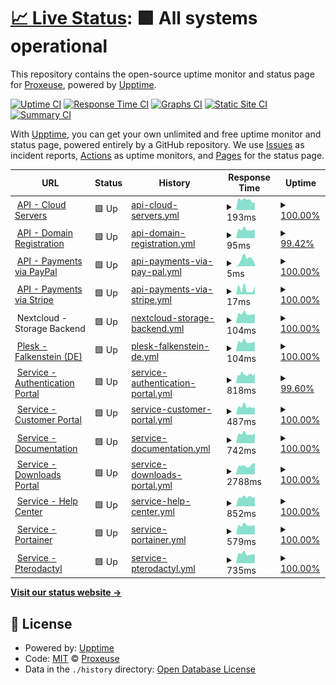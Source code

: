 # [📈 Live Status](https://status.proxeuse.com): <!--live status--> **🟩 All systems operational**

This repository contains the open-source uptime monitor and status page for [Proxeuse](https://www.proxeuse.com), powered by [Upptime](https://github.com/upptime/upptime).

[![Uptime CI](https://github.com/Proxeuse/status/workflows/Uptime%20CI/badge.svg)](https://github.com/Proxeuse/status/actions?query=workflow%3A%22Uptime+CI%22)
[![Response Time CI](https://github.com/Proxeuse/status/workflows/Response%20Time%20CI/badge.svg)](https://github.com/Proxeuse/status/actions?query=workflow%3A%22Response+Time+CI%22)
[![Graphs CI](https://github.com/Proxeuse/status/workflows/Graphs%20CI/badge.svg)](https://github.com/Proxeuse/status/actions?query=workflow%3A%22Graphs+CI%22)
[![Static Site CI](https://github.com/Proxeuse/status/workflows/Static%20Site%20CI/badge.svg)](https://github.com/Proxeuse/status/actions?query=workflow%3A%22Static+Site+CI%22)
[![Summary CI](https://github.com/Proxeuse/status/workflows/Summary%20CI/badge.svg)](https://github.com/Proxeuse/status/actions?query=workflow%3A%22Summary+CI%22)

With [Upptime](https://upptime.js.org), you can get your own unlimited and free uptime monitor and status page, powered entirely by a GitHub repository. We use [Issues](https://github.com/Proxeuse/status/issues) as incident reports, [Actions](https://github.com/Proxeuse/status/actions) as uptime monitors, and [Pages](https://status.proxeuse.com) for the status page.

<!--start: status pages-->
<!-- This summary is generated by Upptime (https://github.com/upptime/upptime) -->
<!-- Do not edit this manually, your changes will be overwritten -->
<!-- prettier-ignore -->
| URL | Status | History | Response Time | Uptime |
| --- | ------ | ------- | ------------- | ------ |
| <img alt="" src="https://icons.duckduckgo.com/ip3/null.ico" height="13"> [API - Cloud Servers](api.hetzner.cloud) | 🟩 Up | [api-cloud-servers.yml](https://github.com/Proxeuse/status/commits/HEAD/history/api-cloud-servers.yml) | <details><summary><img alt="Response time graph" src="./graphs/api-cloud-servers/response-time-week.png" height="20"> 193ms</summary><br><a href="https://status.proxeu.se/history/api-cloud-servers"><img alt="Response time 179" src="https://img.shields.io/endpoint?url=https%3A%2F%2Fraw.githubusercontent.com%2FProxeuse%2Fstatus%2FHEAD%2Fapi%2Fapi-cloud-servers%2Fresponse-time.json"></a><br><a href="https://status.proxeu.se/history/api-cloud-servers"><img alt="24-hour response time 143" src="https://img.shields.io/endpoint?url=https%3A%2F%2Fraw.githubusercontent.com%2FProxeuse%2Fstatus%2FHEAD%2Fapi%2Fapi-cloud-servers%2Fresponse-time-day.json"></a><br><a href="https://status.proxeu.se/history/api-cloud-servers"><img alt="7-day response time 193" src="https://img.shields.io/endpoint?url=https%3A%2F%2Fraw.githubusercontent.com%2FProxeuse%2Fstatus%2FHEAD%2Fapi%2Fapi-cloud-servers%2Fresponse-time-week.json"></a><br><a href="https://status.proxeu.se/history/api-cloud-servers"><img alt="30-day response time 172" src="https://img.shields.io/endpoint?url=https%3A%2F%2Fraw.githubusercontent.com%2FProxeuse%2Fstatus%2FHEAD%2Fapi%2Fapi-cloud-servers%2Fresponse-time-month.json"></a><br><a href="https://status.proxeu.se/history/api-cloud-servers"><img alt="1-year response time 164" src="https://img.shields.io/endpoint?url=https%3A%2F%2Fraw.githubusercontent.com%2FProxeuse%2Fstatus%2FHEAD%2Fapi%2Fapi-cloud-servers%2Fresponse-time-year.json"></a></details> | <details><summary><a href="https://status.proxeu.se/history/api-cloud-servers">100.00%</a></summary><a href="https://status.proxeu.se/history/api-cloud-servers"><img alt="All-time uptime 99.98%" src="https://img.shields.io/endpoint?url=https%3A%2F%2Fraw.githubusercontent.com%2FProxeuse%2Fstatus%2FHEAD%2Fapi%2Fapi-cloud-servers%2Fuptime.json"></a><br><a href="https://status.proxeu.se/history/api-cloud-servers"><img alt="24-hour uptime 100.00%" src="https://img.shields.io/endpoint?url=https%3A%2F%2Fraw.githubusercontent.com%2FProxeuse%2Fstatus%2FHEAD%2Fapi%2Fapi-cloud-servers%2Fuptime-day.json"></a><br><a href="https://status.proxeu.se/history/api-cloud-servers"><img alt="7-day uptime 100.00%" src="https://img.shields.io/endpoint?url=https%3A%2F%2Fraw.githubusercontent.com%2FProxeuse%2Fstatus%2FHEAD%2Fapi%2Fapi-cloud-servers%2Fuptime-week.json"></a><br><a href="https://status.proxeu.se/history/api-cloud-servers"><img alt="30-day uptime 100.00%" src="https://img.shields.io/endpoint?url=https%3A%2F%2Fraw.githubusercontent.com%2FProxeuse%2Fstatus%2FHEAD%2Fapi%2Fapi-cloud-servers%2Fuptime-month.json"></a><br><a href="https://status.proxeu.se/history/api-cloud-servers"><img alt="1-year uptime 99.98%" src="https://img.shields.io/endpoint?url=https%3A%2F%2Fraw.githubusercontent.com%2FProxeuse%2Fstatus%2FHEAD%2Fapi%2Fapi-cloud-servers%2Fuptime-year.json"></a></details>
| <img alt="" src="https://icons.duckduckgo.com/ip3/null.ico" height="13"> [API - Domain Registration](api.openprovider.eu) | 🟩 Up | [api-domain-registration.yml](https://github.com/Proxeuse/status/commits/HEAD/history/api-domain-registration.yml) | <details><summary><img alt="Response time graph" src="./graphs/api-domain-registration/response-time-week.png" height="20"> 95ms</summary><br><a href="https://status.proxeu.se/history/api-domain-registration"><img alt="Response time 138" src="https://img.shields.io/endpoint?url=https%3A%2F%2Fraw.githubusercontent.com%2FProxeuse%2Fstatus%2FHEAD%2Fapi%2Fapi-domain-registration%2Fresponse-time.json"></a><br><a href="https://status.proxeu.se/history/api-domain-registration"><img alt="24-hour response time 96" src="https://img.shields.io/endpoint?url=https%3A%2F%2Fraw.githubusercontent.com%2FProxeuse%2Fstatus%2FHEAD%2Fapi%2Fapi-domain-registration%2Fresponse-time-day.json"></a><br><a href="https://status.proxeu.se/history/api-domain-registration"><img alt="7-day response time 95" src="https://img.shields.io/endpoint?url=https%3A%2F%2Fraw.githubusercontent.com%2FProxeuse%2Fstatus%2FHEAD%2Fapi%2Fapi-domain-registration%2Fresponse-time-week.json"></a><br><a href="https://status.proxeu.se/history/api-domain-registration"><img alt="30-day response time 105" src="https://img.shields.io/endpoint?url=https%3A%2F%2Fraw.githubusercontent.com%2FProxeuse%2Fstatus%2FHEAD%2Fapi%2Fapi-domain-registration%2Fresponse-time-month.json"></a><br><a href="https://status.proxeu.se/history/api-domain-registration"><img alt="1-year response time 137" src="https://img.shields.io/endpoint?url=https%3A%2F%2Fraw.githubusercontent.com%2FProxeuse%2Fstatus%2FHEAD%2Fapi%2Fapi-domain-registration%2Fresponse-time-year.json"></a></details> | <details><summary><a href="https://status.proxeu.se/history/api-domain-registration">99.42%</a></summary><a href="https://status.proxeu.se/history/api-domain-registration"><img alt="All-time uptime 99.99%" src="https://img.shields.io/endpoint?url=https%3A%2F%2Fraw.githubusercontent.com%2FProxeuse%2Fstatus%2FHEAD%2Fapi%2Fapi-domain-registration%2Fuptime.json"></a><br><a href="https://status.proxeu.se/history/api-domain-registration"><img alt="24-hour uptime 95.92%" src="https://img.shields.io/endpoint?url=https%3A%2F%2Fraw.githubusercontent.com%2FProxeuse%2Fstatus%2FHEAD%2Fapi%2Fapi-domain-registration%2Fuptime-day.json"></a><br><a href="https://status.proxeu.se/history/api-domain-registration"><img alt="7-day uptime 99.42%" src="https://img.shields.io/endpoint?url=https%3A%2F%2Fraw.githubusercontent.com%2FProxeuse%2Fstatus%2FHEAD%2Fapi%2Fapi-domain-registration%2Fuptime-week.json"></a><br><a href="https://status.proxeu.se/history/api-domain-registration"><img alt="30-day uptime 99.87%" src="https://img.shields.io/endpoint?url=https%3A%2F%2Fraw.githubusercontent.com%2FProxeuse%2Fstatus%2FHEAD%2Fapi%2Fapi-domain-registration%2Fuptime-month.json"></a><br><a href="https://status.proxeu.se/history/api-domain-registration"><img alt="1-year uptime 99.99%" src="https://img.shields.io/endpoint?url=https%3A%2F%2Fraw.githubusercontent.com%2FProxeuse%2Fstatus%2FHEAD%2Fapi%2Fapi-domain-registration%2Fuptime-year.json"></a></details>
| <img alt="" src="https://icons.duckduckgo.com/ip3/null.ico" height="13"> [API - Payments via PayPal](api-m.paypal.com) | 🟩 Up | [api-payments-via-pay-pal.yml](https://github.com/Proxeuse/status/commits/HEAD/history/api-payments-via-pay-pal.yml) | <details><summary><img alt="Response time graph" src="./graphs/api-payments-via-pay-pal/response-time-week.png" height="20"> 5ms</summary><br><a href="https://status.proxeu.se/history/api-payments-via-pay-pal"><img alt="Response time 24" src="https://img.shields.io/endpoint?url=https%3A%2F%2Fraw.githubusercontent.com%2FProxeuse%2Fstatus%2FHEAD%2Fapi%2Fapi-payments-via-pay-pal%2Fresponse-time.json"></a><br><a href="https://status.proxeu.se/history/api-payments-via-pay-pal"><img alt="24-hour response time 2" src="https://img.shields.io/endpoint?url=https%3A%2F%2Fraw.githubusercontent.com%2FProxeuse%2Fstatus%2FHEAD%2Fapi%2Fapi-payments-via-pay-pal%2Fresponse-time-day.json"></a><br><a href="https://status.proxeu.se/history/api-payments-via-pay-pal"><img alt="7-day response time 5" src="https://img.shields.io/endpoint?url=https%3A%2F%2Fraw.githubusercontent.com%2FProxeuse%2Fstatus%2FHEAD%2Fapi%2Fapi-payments-via-pay-pal%2Fresponse-time-week.json"></a><br><a href="https://status.proxeu.se/history/api-payments-via-pay-pal"><img alt="30-day response time 4" src="https://img.shields.io/endpoint?url=https%3A%2F%2Fraw.githubusercontent.com%2FProxeuse%2Fstatus%2FHEAD%2Fapi%2Fapi-payments-via-pay-pal%2Fresponse-time-month.json"></a><br><a href="https://status.proxeu.se/history/api-payments-via-pay-pal"><img alt="1-year response time 16" src="https://img.shields.io/endpoint?url=https%3A%2F%2Fraw.githubusercontent.com%2FProxeuse%2Fstatus%2FHEAD%2Fapi%2Fapi-payments-via-pay-pal%2Fresponse-time-year.json"></a></details> | <details><summary><a href="https://status.proxeu.se/history/api-payments-via-pay-pal">100.00%</a></summary><a href="https://status.proxeu.se/history/api-payments-via-pay-pal"><img alt="All-time uptime 100.00%" src="https://img.shields.io/endpoint?url=https%3A%2F%2Fraw.githubusercontent.com%2FProxeuse%2Fstatus%2FHEAD%2Fapi%2Fapi-payments-via-pay-pal%2Fuptime.json"></a><br><a href="https://status.proxeu.se/history/api-payments-via-pay-pal"><img alt="24-hour uptime 100.00%" src="https://img.shields.io/endpoint?url=https%3A%2F%2Fraw.githubusercontent.com%2FProxeuse%2Fstatus%2FHEAD%2Fapi%2Fapi-payments-via-pay-pal%2Fuptime-day.json"></a><br><a href="https://status.proxeu.se/history/api-payments-via-pay-pal"><img alt="7-day uptime 100.00%" src="https://img.shields.io/endpoint?url=https%3A%2F%2Fraw.githubusercontent.com%2FProxeuse%2Fstatus%2FHEAD%2Fapi%2Fapi-payments-via-pay-pal%2Fuptime-week.json"></a><br><a href="https://status.proxeu.se/history/api-payments-via-pay-pal"><img alt="30-day uptime 100.00%" src="https://img.shields.io/endpoint?url=https%3A%2F%2Fraw.githubusercontent.com%2FProxeuse%2Fstatus%2FHEAD%2Fapi%2Fapi-payments-via-pay-pal%2Fuptime-month.json"></a><br><a href="https://status.proxeu.se/history/api-payments-via-pay-pal"><img alt="1-year uptime 100.00%" src="https://img.shields.io/endpoint?url=https%3A%2F%2Fraw.githubusercontent.com%2FProxeuse%2Fstatus%2FHEAD%2Fapi%2Fapi-payments-via-pay-pal%2Fuptime-year.json"></a></details>
| <img alt="" src="https://icons.duckduckgo.com/ip3/null.ico" height="13"> [API - Payments via Stripe](api.stripe.com) | 🟩 Up | [api-payments-via-stripe.yml](https://github.com/Proxeuse/status/commits/HEAD/history/api-payments-via-stripe.yml) | <details><summary><img alt="Response time graph" src="./graphs/api-payments-via-stripe/response-time-week.png" height="20"> 17ms</summary><br><a href="https://status.proxeu.se/history/api-payments-via-stripe"><img alt="Response time 29" src="https://img.shields.io/endpoint?url=https%3A%2F%2Fraw.githubusercontent.com%2FProxeuse%2Fstatus%2FHEAD%2Fapi%2Fapi-payments-via-stripe%2Fresponse-time.json"></a><br><a href="https://status.proxeu.se/history/api-payments-via-stripe"><img alt="24-hour response time 26" src="https://img.shields.io/endpoint?url=https%3A%2F%2Fraw.githubusercontent.com%2FProxeuse%2Fstatus%2FHEAD%2Fapi%2Fapi-payments-via-stripe%2Fresponse-time-day.json"></a><br><a href="https://status.proxeu.se/history/api-payments-via-stripe"><img alt="7-day response time 17" src="https://img.shields.io/endpoint?url=https%3A%2F%2Fraw.githubusercontent.com%2FProxeuse%2Fstatus%2FHEAD%2Fapi%2Fapi-payments-via-stripe%2Fresponse-time-week.json"></a><br><a href="https://status.proxeu.se/history/api-payments-via-stripe"><img alt="30-day response time 19" src="https://img.shields.io/endpoint?url=https%3A%2F%2Fraw.githubusercontent.com%2FProxeuse%2Fstatus%2FHEAD%2Fapi%2Fapi-payments-via-stripe%2Fresponse-time-month.json"></a><br><a href="https://status.proxeu.se/history/api-payments-via-stripe"><img alt="1-year response time 27" src="https://img.shields.io/endpoint?url=https%3A%2F%2Fraw.githubusercontent.com%2FProxeuse%2Fstatus%2FHEAD%2Fapi%2Fapi-payments-via-stripe%2Fresponse-time-year.json"></a></details> | <details><summary><a href="https://status.proxeu.se/history/api-payments-via-stripe">100.00%</a></summary><a href="https://status.proxeu.se/history/api-payments-via-stripe"><img alt="All-time uptime 100.00%" src="https://img.shields.io/endpoint?url=https%3A%2F%2Fraw.githubusercontent.com%2FProxeuse%2Fstatus%2FHEAD%2Fapi%2Fapi-payments-via-stripe%2Fuptime.json"></a><br><a href="https://status.proxeu.se/history/api-payments-via-stripe"><img alt="24-hour uptime 100.00%" src="https://img.shields.io/endpoint?url=https%3A%2F%2Fraw.githubusercontent.com%2FProxeuse%2Fstatus%2FHEAD%2Fapi%2Fapi-payments-via-stripe%2Fuptime-day.json"></a><br><a href="https://status.proxeu.se/history/api-payments-via-stripe"><img alt="7-day uptime 100.00%" src="https://img.shields.io/endpoint?url=https%3A%2F%2Fraw.githubusercontent.com%2FProxeuse%2Fstatus%2FHEAD%2Fapi%2Fapi-payments-via-stripe%2Fuptime-week.json"></a><br><a href="https://status.proxeu.se/history/api-payments-via-stripe"><img alt="30-day uptime 100.00%" src="https://img.shields.io/endpoint?url=https%3A%2F%2Fraw.githubusercontent.com%2FProxeuse%2Fstatus%2FHEAD%2Fapi%2Fapi-payments-via-stripe%2Fuptime-month.json"></a><br><a href="https://status.proxeu.se/history/api-payments-via-stripe"><img alt="1-year uptime 100.00%" src="https://img.shields.io/endpoint?url=https%3A%2F%2Fraw.githubusercontent.com%2FProxeuse%2Fstatus%2FHEAD%2Fapi%2Fapi-payments-via-stripe%2Fuptime-year.json"></a></details>
| <img alt="" src="https://icons.duckduckgo.com/ip3/null.ico" height="13"> Nextcloud - Storage Backend | 🟩 Up | [nextcloud-storage-backend.yml](https://github.com/Proxeuse/status/commits/HEAD/history/nextcloud-storage-backend.yml) | <details><summary><img alt="Response time graph" src="./graphs/nextcloud-storage-backend/response-time-week.png" height="20"> 104ms</summary><br><a href="https://status.proxeu.se/history/nextcloud-storage-backend"><img alt="Response time 170" src="https://img.shields.io/endpoint?url=https%3A%2F%2Fraw.githubusercontent.com%2FProxeuse%2Fstatus%2FHEAD%2Fapi%2Fnextcloud-storage-backend%2Fresponse-time.json"></a><br><a href="https://status.proxeu.se/history/nextcloud-storage-backend"><img alt="24-hour response time 105" src="https://img.shields.io/endpoint?url=https%3A%2F%2Fraw.githubusercontent.com%2FProxeuse%2Fstatus%2FHEAD%2Fapi%2Fnextcloud-storage-backend%2Fresponse-time-day.json"></a><br><a href="https://status.proxeu.se/history/nextcloud-storage-backend"><img alt="7-day response time 104" src="https://img.shields.io/endpoint?url=https%3A%2F%2Fraw.githubusercontent.com%2FProxeuse%2Fstatus%2FHEAD%2Fapi%2Fnextcloud-storage-backend%2Fresponse-time-week.json"></a><br><a href="https://status.proxeu.se/history/nextcloud-storage-backend"><img alt="30-day response time 115" src="https://img.shields.io/endpoint?url=https%3A%2F%2Fraw.githubusercontent.com%2FProxeuse%2Fstatus%2FHEAD%2Fapi%2Fnextcloud-storage-backend%2Fresponse-time-month.json"></a><br><a href="https://status.proxeu.se/history/nextcloud-storage-backend"><img alt="1-year response time 163" src="https://img.shields.io/endpoint?url=https%3A%2F%2Fraw.githubusercontent.com%2FProxeuse%2Fstatus%2FHEAD%2Fapi%2Fnextcloud-storage-backend%2Fresponse-time-year.json"></a></details> | <details><summary><a href="https://status.proxeu.se/history/nextcloud-storage-backend">100.00%</a></summary><a href="https://status.proxeu.se/history/nextcloud-storage-backend"><img alt="All-time uptime 99.99%" src="https://img.shields.io/endpoint?url=https%3A%2F%2Fraw.githubusercontent.com%2FProxeuse%2Fstatus%2FHEAD%2Fapi%2Fnextcloud-storage-backend%2Fuptime.json"></a><br><a href="https://status.proxeu.se/history/nextcloud-storage-backend"><img alt="24-hour uptime 100.00%" src="https://img.shields.io/endpoint?url=https%3A%2F%2Fraw.githubusercontent.com%2FProxeuse%2Fstatus%2FHEAD%2Fapi%2Fnextcloud-storage-backend%2Fuptime-day.json"></a><br><a href="https://status.proxeu.se/history/nextcloud-storage-backend"><img alt="7-day uptime 100.00%" src="https://img.shields.io/endpoint?url=https%3A%2F%2Fraw.githubusercontent.com%2FProxeuse%2Fstatus%2FHEAD%2Fapi%2Fnextcloud-storage-backend%2Fuptime-week.json"></a><br><a href="https://status.proxeu.se/history/nextcloud-storage-backend"><img alt="30-day uptime 100.00%" src="https://img.shields.io/endpoint?url=https%3A%2F%2Fraw.githubusercontent.com%2FProxeuse%2Fstatus%2FHEAD%2Fapi%2Fnextcloud-storage-backend%2Fuptime-month.json"></a><br><a href="https://status.proxeu.se/history/nextcloud-storage-backend"><img alt="1-year uptime 99.99%" src="https://img.shields.io/endpoint?url=https%3A%2F%2Fraw.githubusercontent.com%2FProxeuse%2Fstatus%2FHEAD%2Fapi%2Fnextcloud-storage-backend%2Fuptime-year.json"></a></details>
| <img alt="" src="https://icons.duckduckgo.com/ip3/null.ico" height="13"> [Plesk - Falkenstein (DE)](fsn1.proxeuse.net) | 🟩 Up | [plesk-falkenstein-de.yml](https://github.com/Proxeuse/status/commits/HEAD/history/plesk-falkenstein-de.yml) | <details><summary><img alt="Response time graph" src="./graphs/plesk-falkenstein-de/response-time-week.png" height="20"> 104ms</summary><br><a href="https://status.proxeu.se/history/plesk-falkenstein-de"><img alt="Response time 163" src="https://img.shields.io/endpoint?url=https%3A%2F%2Fraw.githubusercontent.com%2FProxeuse%2Fstatus%2FHEAD%2Fapi%2Fplesk-falkenstein-de%2Fresponse-time.json"></a><br><a href="https://status.proxeu.se/history/plesk-falkenstein-de"><img alt="24-hour response time 106" src="https://img.shields.io/endpoint?url=https%3A%2F%2Fraw.githubusercontent.com%2FProxeuse%2Fstatus%2FHEAD%2Fapi%2Fplesk-falkenstein-de%2Fresponse-time-day.json"></a><br><a href="https://status.proxeu.se/history/plesk-falkenstein-de"><img alt="7-day response time 104" src="https://img.shields.io/endpoint?url=https%3A%2F%2Fraw.githubusercontent.com%2FProxeuse%2Fstatus%2FHEAD%2Fapi%2Fplesk-falkenstein-de%2Fresponse-time-week.json"></a><br><a href="https://status.proxeu.se/history/plesk-falkenstein-de"><img alt="30-day response time 115" src="https://img.shields.io/endpoint?url=https%3A%2F%2Fraw.githubusercontent.com%2FProxeuse%2Fstatus%2FHEAD%2Fapi%2Fplesk-falkenstein-de%2Fresponse-time-month.json"></a><br><a href="https://status.proxeu.se/history/plesk-falkenstein-de"><img alt="1-year response time 154" src="https://img.shields.io/endpoint?url=https%3A%2F%2Fraw.githubusercontent.com%2FProxeuse%2Fstatus%2FHEAD%2Fapi%2Fplesk-falkenstein-de%2Fresponse-time-year.json"></a></details> | <details><summary><a href="https://status.proxeu.se/history/plesk-falkenstein-de">100.00%</a></summary><a href="https://status.proxeu.se/history/plesk-falkenstein-de"><img alt="All-time uptime 97.30%" src="https://img.shields.io/endpoint?url=https%3A%2F%2Fraw.githubusercontent.com%2FProxeuse%2Fstatus%2FHEAD%2Fapi%2Fplesk-falkenstein-de%2Fuptime.json"></a><br><a href="https://status.proxeu.se/history/plesk-falkenstein-de"><img alt="24-hour uptime 100.00%" src="https://img.shields.io/endpoint?url=https%3A%2F%2Fraw.githubusercontent.com%2FProxeuse%2Fstatus%2FHEAD%2Fapi%2Fplesk-falkenstein-de%2Fuptime-day.json"></a><br><a href="https://status.proxeu.se/history/plesk-falkenstein-de"><img alt="7-day uptime 100.00%" src="https://img.shields.io/endpoint?url=https%3A%2F%2Fraw.githubusercontent.com%2FProxeuse%2Fstatus%2FHEAD%2Fapi%2Fplesk-falkenstein-de%2Fuptime-week.json"></a><br><a href="https://status.proxeu.se/history/plesk-falkenstein-de"><img alt="30-day uptime 100.00%" src="https://img.shields.io/endpoint?url=https%3A%2F%2Fraw.githubusercontent.com%2FProxeuse%2Fstatus%2FHEAD%2Fapi%2Fplesk-falkenstein-de%2Fuptime-month.json"></a><br><a href="https://status.proxeu.se/history/plesk-falkenstein-de"><img alt="1-year uptime 96.45%" src="https://img.shields.io/endpoint?url=https%3A%2F%2Fraw.githubusercontent.com%2FProxeuse%2Fstatus%2FHEAD%2Fapi%2Fplesk-falkenstein-de%2Fuptime-year.json"></a></details>
| <img alt="" src="https://icons.duckduckgo.com/ip3/auth.proxeuse.com.ico" height="13"> [Service - Authentication Portal](https://auth.proxeuse.com) | 🟩 Up | [service-authentication-portal.yml](https://github.com/Proxeuse/status/commits/HEAD/history/service-authentication-portal.yml) | <details><summary><img alt="Response time graph" src="./graphs/service-authentication-portal/response-time-week.png" height="20"> 818ms</summary><br><a href="https://status.proxeu.se/history/service-authentication-portal"><img alt="Response time 1393" src="https://img.shields.io/endpoint?url=https%3A%2F%2Fraw.githubusercontent.com%2FProxeuse%2Fstatus%2FHEAD%2Fapi%2Fservice-authentication-portal%2Fresponse-time.json"></a><br><a href="https://status.proxeu.se/history/service-authentication-portal"><img alt="24-hour response time 927" src="https://img.shields.io/endpoint?url=https%3A%2F%2Fraw.githubusercontent.com%2FProxeuse%2Fstatus%2FHEAD%2Fapi%2Fservice-authentication-portal%2Fresponse-time-day.json"></a><br><a href="https://status.proxeu.se/history/service-authentication-portal"><img alt="7-day response time 818" src="https://img.shields.io/endpoint?url=https%3A%2F%2Fraw.githubusercontent.com%2FProxeuse%2Fstatus%2FHEAD%2Fapi%2Fservice-authentication-portal%2Fresponse-time-week.json"></a><br><a href="https://status.proxeu.se/history/service-authentication-portal"><img alt="30-day response time 878" src="https://img.shields.io/endpoint?url=https%3A%2F%2Fraw.githubusercontent.com%2FProxeuse%2Fstatus%2FHEAD%2Fapi%2Fservice-authentication-portal%2Fresponse-time-month.json"></a><br><a href="https://status.proxeu.se/history/service-authentication-portal"><img alt="1-year response time 1393" src="https://img.shields.io/endpoint?url=https%3A%2F%2Fraw.githubusercontent.com%2FProxeuse%2Fstatus%2FHEAD%2Fapi%2Fservice-authentication-portal%2Fresponse-time-year.json"></a></details> | <details><summary><a href="https://status.proxeu.se/history/service-authentication-portal">99.60%</a></summary><a href="https://status.proxeu.se/history/service-authentication-portal"><img alt="All-time uptime 98.88%" src="https://img.shields.io/endpoint?url=https%3A%2F%2Fraw.githubusercontent.com%2FProxeuse%2Fstatus%2FHEAD%2Fapi%2Fservice-authentication-portal%2Fuptime.json"></a><br><a href="https://status.proxeu.se/history/service-authentication-portal"><img alt="24-hour uptime 100.00%" src="https://img.shields.io/endpoint?url=https%3A%2F%2Fraw.githubusercontent.com%2FProxeuse%2Fstatus%2FHEAD%2Fapi%2Fservice-authentication-portal%2Fuptime-day.json"></a><br><a href="https://status.proxeu.se/history/service-authentication-portal"><img alt="7-day uptime 99.60%" src="https://img.shields.io/endpoint?url=https%3A%2F%2Fraw.githubusercontent.com%2FProxeuse%2Fstatus%2FHEAD%2Fapi%2Fservice-authentication-portal%2Fuptime-week.json"></a><br><a href="https://status.proxeu.se/history/service-authentication-portal"><img alt="30-day uptime 99.91%" src="https://img.shields.io/endpoint?url=https%3A%2F%2Fraw.githubusercontent.com%2FProxeuse%2Fstatus%2FHEAD%2Fapi%2Fservice-authentication-portal%2Fuptime-month.json"></a><br><a href="https://status.proxeu.se/history/service-authentication-portal"><img alt="1-year uptime 98.88%" src="https://img.shields.io/endpoint?url=https%3A%2F%2Fraw.githubusercontent.com%2FProxeuse%2Fstatus%2FHEAD%2Fapi%2Fservice-authentication-portal%2Fuptime-year.json"></a></details>
| <img alt="" src="https://icons.duckduckgo.com/ip3/my.proxeuse.com.ico" height="13"> [Service - Customer Portal](https://my.proxeuse.com) | 🟩 Up | [service-customer-portal.yml](https://github.com/Proxeuse/status/commits/HEAD/history/service-customer-portal.yml) | <details><summary><img alt="Response time graph" src="./graphs/service-customer-portal/response-time-week.png" height="20"> 487ms</summary><br><a href="https://status.proxeu.se/history/service-customer-portal"><img alt="Response time 2849" src="https://img.shields.io/endpoint?url=https%3A%2F%2Fraw.githubusercontent.com%2FProxeuse%2Fstatus%2FHEAD%2Fapi%2Fservice-customer-portal%2Fresponse-time.json"></a><br><a href="https://status.proxeu.se/history/service-customer-portal"><img alt="24-hour response time 444" src="https://img.shields.io/endpoint?url=https%3A%2F%2Fraw.githubusercontent.com%2FProxeuse%2Fstatus%2FHEAD%2Fapi%2Fservice-customer-portal%2Fresponse-time-day.json"></a><br><a href="https://status.proxeu.se/history/service-customer-portal"><img alt="7-day response time 487" src="https://img.shields.io/endpoint?url=https%3A%2F%2Fraw.githubusercontent.com%2FProxeuse%2Fstatus%2FHEAD%2Fapi%2Fservice-customer-portal%2Fresponse-time-week.json"></a><br><a href="https://status.proxeu.se/history/service-customer-portal"><img alt="30-day response time 522" src="https://img.shields.io/endpoint?url=https%3A%2F%2Fraw.githubusercontent.com%2FProxeuse%2Fstatus%2FHEAD%2Fapi%2Fservice-customer-portal%2Fresponse-time-month.json"></a><br><a href="https://status.proxeu.se/history/service-customer-portal"><img alt="1-year response time 3091" src="https://img.shields.io/endpoint?url=https%3A%2F%2Fraw.githubusercontent.com%2FProxeuse%2Fstatus%2FHEAD%2Fapi%2Fservice-customer-portal%2Fresponse-time-year.json"></a></details> | <details><summary><a href="https://status.proxeu.se/history/service-customer-portal">100.00%</a></summary><a href="https://status.proxeu.se/history/service-customer-portal"><img alt="All-time uptime 96.35%" src="https://img.shields.io/endpoint?url=https%3A%2F%2Fraw.githubusercontent.com%2FProxeuse%2Fstatus%2FHEAD%2Fapi%2Fservice-customer-portal%2Fuptime.json"></a><br><a href="https://status.proxeu.se/history/service-customer-portal"><img alt="24-hour uptime 100.00%" src="https://img.shields.io/endpoint?url=https%3A%2F%2Fraw.githubusercontent.com%2FProxeuse%2Fstatus%2FHEAD%2Fapi%2Fservice-customer-portal%2Fuptime-day.json"></a><br><a href="https://status.proxeu.se/history/service-customer-portal"><img alt="7-day uptime 100.00%" src="https://img.shields.io/endpoint?url=https%3A%2F%2Fraw.githubusercontent.com%2FProxeuse%2Fstatus%2FHEAD%2Fapi%2Fservice-customer-portal%2Fuptime-week.json"></a><br><a href="https://status.proxeu.se/history/service-customer-portal"><img alt="30-day uptime 100.00%" src="https://img.shields.io/endpoint?url=https%3A%2F%2Fraw.githubusercontent.com%2FProxeuse%2Fstatus%2FHEAD%2Fapi%2Fservice-customer-portal%2Fuptime-month.json"></a><br><a href="https://status.proxeu.se/history/service-customer-portal"><img alt="1-year uptime 95.20%" src="https://img.shields.io/endpoint?url=https%3A%2F%2Fraw.githubusercontent.com%2FProxeuse%2Fstatus%2FHEAD%2Fapi%2Fservice-customer-portal%2Fuptime-year.json"></a></details>
| <img alt="" src="https://icons.duckduckgo.com/ip3/docs.proxeuse.com.ico" height="13"> [Service - Documentation](https://docs.proxeuse.com) | 🟩 Up | [service-documentation.yml](https://github.com/Proxeuse/status/commits/HEAD/history/service-documentation.yml) | <details><summary><img alt="Response time graph" src="./graphs/service-documentation/response-time-week.png" height="20"> 742ms</summary><br><a href="https://status.proxeu.se/history/service-documentation"><img alt="Response time 1313" src="https://img.shields.io/endpoint?url=https%3A%2F%2Fraw.githubusercontent.com%2FProxeuse%2Fstatus%2FHEAD%2Fapi%2Fservice-documentation%2Fresponse-time.json"></a><br><a href="https://status.proxeu.se/history/service-documentation"><img alt="24-hour response time 785" src="https://img.shields.io/endpoint?url=https%3A%2F%2Fraw.githubusercontent.com%2FProxeuse%2Fstatus%2FHEAD%2Fapi%2Fservice-documentation%2Fresponse-time-day.json"></a><br><a href="https://status.proxeu.se/history/service-documentation"><img alt="7-day response time 742" src="https://img.shields.io/endpoint?url=https%3A%2F%2Fraw.githubusercontent.com%2FProxeuse%2Fstatus%2FHEAD%2Fapi%2Fservice-documentation%2Fresponse-time-week.json"></a><br><a href="https://status.proxeu.se/history/service-documentation"><img alt="30-day response time 802" src="https://img.shields.io/endpoint?url=https%3A%2F%2Fraw.githubusercontent.com%2FProxeuse%2Fstatus%2FHEAD%2Fapi%2Fservice-documentation%2Fresponse-time-month.json"></a><br><a href="https://status.proxeu.se/history/service-documentation"><img alt="1-year response time 1329" src="https://img.shields.io/endpoint?url=https%3A%2F%2Fraw.githubusercontent.com%2FProxeuse%2Fstatus%2FHEAD%2Fapi%2Fservice-documentation%2Fresponse-time-year.json"></a></details> | <details><summary><a href="https://status.proxeu.se/history/service-documentation">100.00%</a></summary><a href="https://status.proxeu.se/history/service-documentation"><img alt="All-time uptime 99.34%" src="https://img.shields.io/endpoint?url=https%3A%2F%2Fraw.githubusercontent.com%2FProxeuse%2Fstatus%2FHEAD%2Fapi%2Fservice-documentation%2Fuptime.json"></a><br><a href="https://status.proxeu.se/history/service-documentation"><img alt="24-hour uptime 100.00%" src="https://img.shields.io/endpoint?url=https%3A%2F%2Fraw.githubusercontent.com%2FProxeuse%2Fstatus%2FHEAD%2Fapi%2Fservice-documentation%2Fuptime-day.json"></a><br><a href="https://status.proxeu.se/history/service-documentation"><img alt="7-day uptime 100.00%" src="https://img.shields.io/endpoint?url=https%3A%2F%2Fraw.githubusercontent.com%2FProxeuse%2Fstatus%2FHEAD%2Fapi%2Fservice-documentation%2Fuptime-week.json"></a><br><a href="https://status.proxeu.se/history/service-documentation"><img alt="30-day uptime 100.00%" src="https://img.shields.io/endpoint?url=https%3A%2F%2Fraw.githubusercontent.com%2FProxeuse%2Fstatus%2FHEAD%2Fapi%2Fservice-documentation%2Fuptime-month.json"></a><br><a href="https://status.proxeu.se/history/service-documentation"><img alt="1-year uptime 99.14%" src="https://img.shields.io/endpoint?url=https%3A%2F%2Fraw.githubusercontent.com%2FProxeuse%2Fstatus%2FHEAD%2Fapi%2Fservice-documentation%2Fuptime-year.json"></a></details>
| <img alt="" src="https://icons.duckduckgo.com/ip3/downloads.proxeuse.nl.ico" height="13"> [Service - Downloads Portal](https://downloads.proxeuse.nl) | 🟩 Up | [service-downloads-portal.yml](https://github.com/Proxeuse/status/commits/HEAD/history/service-downloads-portal.yml) | <details><summary><img alt="Response time graph" src="./graphs/service-downloads-portal/response-time-week.png" height="20"> 2788ms</summary><br><a href="https://status.proxeu.se/history/service-downloads-portal"><img alt="Response time 2775" src="https://img.shields.io/endpoint?url=https%3A%2F%2Fraw.githubusercontent.com%2FProxeuse%2Fstatus%2FHEAD%2Fapi%2Fservice-downloads-portal%2Fresponse-time.json"></a><br><a href="https://status.proxeu.se/history/service-downloads-portal"><img alt="24-hour response time 3545" src="https://img.shields.io/endpoint?url=https%3A%2F%2Fraw.githubusercontent.com%2FProxeuse%2Fstatus%2FHEAD%2Fapi%2Fservice-downloads-portal%2Fresponse-time-day.json"></a><br><a href="https://status.proxeu.se/history/service-downloads-portal"><img alt="7-day response time 2788" src="https://img.shields.io/endpoint?url=https%3A%2F%2Fraw.githubusercontent.com%2FProxeuse%2Fstatus%2FHEAD%2Fapi%2Fservice-downloads-portal%2Fresponse-time-week.json"></a><br><a href="https://status.proxeu.se/history/service-downloads-portal"><img alt="30-day response time 2786" src="https://img.shields.io/endpoint?url=https%3A%2F%2Fraw.githubusercontent.com%2FProxeuse%2Fstatus%2FHEAD%2Fapi%2Fservice-downloads-portal%2Fresponse-time-month.json"></a><br><a href="https://status.proxeu.se/history/service-downloads-portal"><img alt="1-year response time 2986" src="https://img.shields.io/endpoint?url=https%3A%2F%2Fraw.githubusercontent.com%2FProxeuse%2Fstatus%2FHEAD%2Fapi%2Fservice-downloads-portal%2Fresponse-time-year.json"></a></details> | <details><summary><a href="https://status.proxeu.se/history/service-downloads-portal">100.00%</a></summary><a href="https://status.proxeu.se/history/service-downloads-portal"><img alt="All-time uptime 99.03%" src="https://img.shields.io/endpoint?url=https%3A%2F%2Fraw.githubusercontent.com%2FProxeuse%2Fstatus%2FHEAD%2Fapi%2Fservice-downloads-portal%2Fuptime.json"></a><br><a href="https://status.proxeu.se/history/service-downloads-portal"><img alt="24-hour uptime 100.00%" src="https://img.shields.io/endpoint?url=https%3A%2F%2Fraw.githubusercontent.com%2FProxeuse%2Fstatus%2FHEAD%2Fapi%2Fservice-downloads-portal%2Fuptime-day.json"></a><br><a href="https://status.proxeu.se/history/service-downloads-portal"><img alt="7-day uptime 100.00%" src="https://img.shields.io/endpoint?url=https%3A%2F%2Fraw.githubusercontent.com%2FProxeuse%2Fstatus%2FHEAD%2Fapi%2Fservice-downloads-portal%2Fuptime-week.json"></a><br><a href="https://status.proxeu.se/history/service-downloads-portal"><img alt="30-day uptime 100.00%" src="https://img.shields.io/endpoint?url=https%3A%2F%2Fraw.githubusercontent.com%2FProxeuse%2Fstatus%2FHEAD%2Fapi%2Fservice-downloads-portal%2Fuptime-month.json"></a><br><a href="https://status.proxeu.se/history/service-downloads-portal"><img alt="1-year uptime 98.74%" src="https://img.shields.io/endpoint?url=https%3A%2F%2Fraw.githubusercontent.com%2FProxeuse%2Fstatus%2FHEAD%2Fapi%2Fservice-downloads-portal%2Fuptime-year.json"></a></details>
| <img alt="" src="https://icons.duckduckgo.com/ip3/help.proxeuse.com.ico" height="13"> [Service - Help Center](https://help.proxeuse.com) | 🟩 Up | [service-help-center.yml](https://github.com/Proxeuse/status/commits/HEAD/history/service-help-center.yml) | <details><summary><img alt="Response time graph" src="./graphs/service-help-center/response-time-week.png" height="20"> 852ms</summary><br><a href="https://status.proxeu.se/history/service-help-center"><img alt="Response time 1773" src="https://img.shields.io/endpoint?url=https%3A%2F%2Fraw.githubusercontent.com%2FProxeuse%2Fstatus%2FHEAD%2Fapi%2Fservice-help-center%2Fresponse-time.json"></a><br><a href="https://status.proxeu.se/history/service-help-center"><img alt="24-hour response time 812" src="https://img.shields.io/endpoint?url=https%3A%2F%2Fraw.githubusercontent.com%2FProxeuse%2Fstatus%2FHEAD%2Fapi%2Fservice-help-center%2Fresponse-time-day.json"></a><br><a href="https://status.proxeu.se/history/service-help-center"><img alt="7-day response time 852" src="https://img.shields.io/endpoint?url=https%3A%2F%2Fraw.githubusercontent.com%2FProxeuse%2Fstatus%2FHEAD%2Fapi%2Fservice-help-center%2Fresponse-time-week.json"></a><br><a href="https://status.proxeu.se/history/service-help-center"><img alt="30-day response time 892" src="https://img.shields.io/endpoint?url=https%3A%2F%2Fraw.githubusercontent.com%2FProxeuse%2Fstatus%2FHEAD%2Fapi%2Fservice-help-center%2Fresponse-time-month.json"></a><br><a href="https://status.proxeu.se/history/service-help-center"><img alt="1-year response time 1647" src="https://img.shields.io/endpoint?url=https%3A%2F%2Fraw.githubusercontent.com%2FProxeuse%2Fstatus%2FHEAD%2Fapi%2Fservice-help-center%2Fresponse-time-year.json"></a></details> | <details><summary><a href="https://status.proxeu.se/history/service-help-center">100.00%</a></summary><a href="https://status.proxeu.se/history/service-help-center"><img alt="All-time uptime 76.04%" src="https://img.shields.io/endpoint?url=https%3A%2F%2Fraw.githubusercontent.com%2FProxeuse%2Fstatus%2FHEAD%2Fapi%2Fservice-help-center%2Fuptime.json"></a><br><a href="https://status.proxeu.se/history/service-help-center"><img alt="24-hour uptime 100.00%" src="https://img.shields.io/endpoint?url=https%3A%2F%2Fraw.githubusercontent.com%2FProxeuse%2Fstatus%2FHEAD%2Fapi%2Fservice-help-center%2Fuptime-day.json"></a><br><a href="https://status.proxeu.se/history/service-help-center"><img alt="7-day uptime 100.00%" src="https://img.shields.io/endpoint?url=https%3A%2F%2Fraw.githubusercontent.com%2FProxeuse%2Fstatus%2FHEAD%2Fapi%2Fservice-help-center%2Fuptime-week.json"></a><br><a href="https://status.proxeu.se/history/service-help-center"><img alt="30-day uptime 100.00%" src="https://img.shields.io/endpoint?url=https%3A%2F%2Fraw.githubusercontent.com%2FProxeuse%2Fstatus%2FHEAD%2Fapi%2Fservice-help-center%2Fuptime-month.json"></a><br><a href="https://status.proxeu.se/history/service-help-center"><img alt="1-year uptime 77.00%" src="https://img.shields.io/endpoint?url=https%3A%2F%2Fraw.githubusercontent.com%2FProxeuse%2Fstatus%2FHEAD%2Fapi%2Fservice-help-center%2Fuptime-year.json"></a></details>
| <img alt="" src="https://icons.duckduckgo.com/ip3/portainer.proxeuse.com.ico" height="13"> [Service - Portainer](https://portainer.proxeuse.com) | 🟩 Up | [service-portainer.yml](https://github.com/Proxeuse/status/commits/HEAD/history/service-portainer.yml) | <details><summary><img alt="Response time graph" src="./graphs/service-portainer/response-time-week.png" height="20"> 579ms</summary><br><a href="https://status.proxeu.se/history/service-portainer"><img alt="Response time 769" src="https://img.shields.io/endpoint?url=https%3A%2F%2Fraw.githubusercontent.com%2FProxeuse%2Fstatus%2FHEAD%2Fapi%2Fservice-portainer%2Fresponse-time.json"></a><br><a href="https://status.proxeu.se/history/service-portainer"><img alt="24-hour response time 563" src="https://img.shields.io/endpoint?url=https%3A%2F%2Fraw.githubusercontent.com%2FProxeuse%2Fstatus%2FHEAD%2Fapi%2Fservice-portainer%2Fresponse-time-day.json"></a><br><a href="https://status.proxeu.se/history/service-portainer"><img alt="7-day response time 579" src="https://img.shields.io/endpoint?url=https%3A%2F%2Fraw.githubusercontent.com%2FProxeuse%2Fstatus%2FHEAD%2Fapi%2Fservice-portainer%2Fresponse-time-week.json"></a><br><a href="https://status.proxeu.se/history/service-portainer"><img alt="30-day response time 620" src="https://img.shields.io/endpoint?url=https%3A%2F%2Fraw.githubusercontent.com%2FProxeuse%2Fstatus%2FHEAD%2Fapi%2Fservice-portainer%2Fresponse-time-month.json"></a><br><a href="https://status.proxeu.se/history/service-portainer"><img alt="1-year response time 808" src="https://img.shields.io/endpoint?url=https%3A%2F%2Fraw.githubusercontent.com%2FProxeuse%2Fstatus%2FHEAD%2Fapi%2Fservice-portainer%2Fresponse-time-year.json"></a></details> | <details><summary><a href="https://status.proxeu.se/history/service-portainer">100.00%</a></summary><a href="https://status.proxeu.se/history/service-portainer"><img alt="All-time uptime 99.39%" src="https://img.shields.io/endpoint?url=https%3A%2F%2Fraw.githubusercontent.com%2FProxeuse%2Fstatus%2FHEAD%2Fapi%2Fservice-portainer%2Fuptime.json"></a><br><a href="https://status.proxeu.se/history/service-portainer"><img alt="24-hour uptime 100.00%" src="https://img.shields.io/endpoint?url=https%3A%2F%2Fraw.githubusercontent.com%2FProxeuse%2Fstatus%2FHEAD%2Fapi%2Fservice-portainer%2Fuptime-day.json"></a><br><a href="https://status.proxeu.se/history/service-portainer"><img alt="7-day uptime 100.00%" src="https://img.shields.io/endpoint?url=https%3A%2F%2Fraw.githubusercontent.com%2FProxeuse%2Fstatus%2FHEAD%2Fapi%2Fservice-portainer%2Fuptime-week.json"></a><br><a href="https://status.proxeu.se/history/service-portainer"><img alt="30-day uptime 100.00%" src="https://img.shields.io/endpoint?url=https%3A%2F%2Fraw.githubusercontent.com%2FProxeuse%2Fstatus%2FHEAD%2Fapi%2Fservice-portainer%2Fuptime-month.json"></a><br><a href="https://status.proxeu.se/history/service-portainer"><img alt="1-year uptime 99.20%" src="https://img.shields.io/endpoint?url=https%3A%2F%2Fraw.githubusercontent.com%2FProxeuse%2Fstatus%2FHEAD%2Fapi%2Fservice-portainer%2Fuptime-year.json"></a></details>
| <img alt="" src="https://icons.duckduckgo.com/ip3/pterodactyl.proxeuse.com.ico" height="13"> [Service - Pterodactyl](https://pterodactyl.proxeuse.com) | 🟩 Up | [service-pterodactyl.yml](https://github.com/Proxeuse/status/commits/HEAD/history/service-pterodactyl.yml) | <details><summary><img alt="Response time graph" src="./graphs/service-pterodactyl/response-time-week.png" height="20"> 735ms</summary><br><a href="https://status.proxeu.se/history/service-pterodactyl"><img alt="Response time 1045" src="https://img.shields.io/endpoint?url=https%3A%2F%2Fraw.githubusercontent.com%2FProxeuse%2Fstatus%2FHEAD%2Fapi%2Fservice-pterodactyl%2Fresponse-time.json"></a><br><a href="https://status.proxeu.se/history/service-pterodactyl"><img alt="24-hour response time 684" src="https://img.shields.io/endpoint?url=https%3A%2F%2Fraw.githubusercontent.com%2FProxeuse%2Fstatus%2FHEAD%2Fapi%2Fservice-pterodactyl%2Fresponse-time-day.json"></a><br><a href="https://status.proxeu.se/history/service-pterodactyl"><img alt="7-day response time 735" src="https://img.shields.io/endpoint?url=https%3A%2F%2Fraw.githubusercontent.com%2FProxeuse%2Fstatus%2FHEAD%2Fapi%2Fservice-pterodactyl%2Fresponse-time-week.json"></a><br><a href="https://status.proxeu.se/history/service-pterodactyl"><img alt="30-day response time 811" src="https://img.shields.io/endpoint?url=https%3A%2F%2Fraw.githubusercontent.com%2FProxeuse%2Fstatus%2FHEAD%2Fapi%2Fservice-pterodactyl%2Fresponse-time-month.json"></a><br><a href="https://status.proxeu.se/history/service-pterodactyl"><img alt="1-year response time 1187" src="https://img.shields.io/endpoint?url=https%3A%2F%2Fraw.githubusercontent.com%2FProxeuse%2Fstatus%2FHEAD%2Fapi%2Fservice-pterodactyl%2Fresponse-time-year.json"></a></details> | <details><summary><a href="https://status.proxeu.se/history/service-pterodactyl">100.00%</a></summary><a href="https://status.proxeu.se/history/service-pterodactyl"><img alt="All-time uptime 98.02%" src="https://img.shields.io/endpoint?url=https%3A%2F%2Fraw.githubusercontent.com%2FProxeuse%2Fstatus%2FHEAD%2Fapi%2Fservice-pterodactyl%2Fuptime.json"></a><br><a href="https://status.proxeu.se/history/service-pterodactyl"><img alt="24-hour uptime 100.00%" src="https://img.shields.io/endpoint?url=https%3A%2F%2Fraw.githubusercontent.com%2FProxeuse%2Fstatus%2FHEAD%2Fapi%2Fservice-pterodactyl%2Fuptime-day.json"></a><br><a href="https://status.proxeu.se/history/service-pterodactyl"><img alt="7-day uptime 100.00%" src="https://img.shields.io/endpoint?url=https%3A%2F%2Fraw.githubusercontent.com%2FProxeuse%2Fstatus%2FHEAD%2Fapi%2Fservice-pterodactyl%2Fuptime-week.json"></a><br><a href="https://status.proxeu.se/history/service-pterodactyl"><img alt="30-day uptime 100.00%" src="https://img.shields.io/endpoint?url=https%3A%2F%2Fraw.githubusercontent.com%2FProxeuse%2Fstatus%2FHEAD%2Fapi%2Fservice-pterodactyl%2Fuptime-month.json"></a><br><a href="https://status.proxeu.se/history/service-pterodactyl"><img alt="1-year uptime 97.44%" src="https://img.shields.io/endpoint?url=https%3A%2F%2Fraw.githubusercontent.com%2FProxeuse%2Fstatus%2FHEAD%2Fapi%2Fservice-pterodactyl%2Fuptime-year.json"></a></details>

<!--end: status pages-->

[**Visit our status website →**](https://status.proxeuse.com)

## 📄 License

- Powered by: [Upptime](https://github.com/upptime/upptime)
- Code: [MIT](./LICENSE) © [Proxeuse](https://www.proxeuse.com)
- Data in the `./history` directory: [Open Database License](https://opendatacommons.org/licenses/odbl/1-0/)
